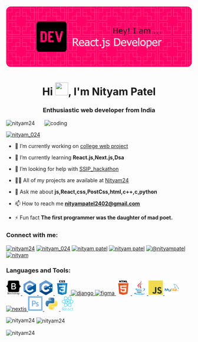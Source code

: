 

![Header](https://raw.githubusercontent.com/Nityam24/Nityam24/main/github-header-image%20(1).png)
<h1 align="center">Hi <img src="https://media.giphy.com/media/hvRJCLFzcasrR4ia7z/giphy.gif" width="35px" height="35px">, I'm Nityam Patel</h1>
<h3 align="center">Enthusiastic web developer from India</h3>
<img align="right" alt="coding" width="400" src="https://gifdb.com/images/thumbnail/animated-programmer-guy-coding-790a0bs8e8thpisg.gif">

<p align="left"> <img src="https://komarev.com/ghpvc/?username=nityam24&label=Profile%20views&color=0e75b6&style=flat" alt="nityam24" /> </p>

<p align="left"> <a href="https://twitter.com/nityam_024" target="blank"><img src="https://img.shields.io/twitter/follow/nityam_024?logo=twitter&style=for-the-badge" alt="nityam_024" /></a> </p>

- 🔭 I’m currently working on [college web project](https://github.com/Nityam24/college-web-project.git)

- 🌱 I’m currently learning **React.js,Next.js,Dsa**

- 🤝 I’m looking for help with [SSIP_hackathon](https://github.com/Nityam24/SSIP_hackathon.git)

- 👨‍💻 All of my projects are available at [Nityam24](Nityam24)

- 💬 Ask me about **js,React,css,PostCss,html,c++,c,python**

- 📫 How to reach me **nityampatel2402@gmail.com**

- ⚡ Fun fact **The first programmer was the daughter of mad poet.**

<h3 align="left">Connect with me:</h3>
<p align="left">
<a href="https://dev.to/nityam24" target="blank"><img align="center" src="https://raw.githubusercontent.com/rahuldkjain/github-profile-readme-generator/master/src/images/icons/Social/devto.svg" alt="nityam24" height="30" width="40" /></a>
<a href="https://twitter.com/nityam_024" target="blank"><img align="center" src="https://raw.githubusercontent.com/rahuldkjain/github-profile-readme-generator/master/src/images/icons/Social/twitter.svg" alt="nityam_024" height="30" width="40" /></a>
<a href="https://linkedin.com/in/nityam patel" target="blank"><img align="center" src="https://raw.githubusercontent.com/rahuldkjain/github-profile-readme-generator/master/src/images/icons/Social/linked-in-alt.svg" alt="nityam patel" height="30" width="40" /></a>
<a href="https://stackoverflow.com/users/nityam patel" target="blank"><img align="center" src="https://raw.githubusercontent.com/rahuldkjain/github-profile-readme-generator/master/src/images/icons/Social/stack-overflow.svg" alt="nityam patel" height="30" width="40" /></a>
<a href="https://medium.com/@nityampatel" target="blank"><img align="center" src="https://raw.githubusercontent.com/rahuldkjain/github-profile-readme-generator/master/src/images/icons/Social/medium.svg" alt="@nityampatel" height="30" width="40" /></a>
<a href="https://discord.gg/nityam" target="blank"><img align="center" src="https://raw.githubusercontent.com/rahuldkjain/github-profile-readme-generator/master/src/images/icons/Social/discord.svg" alt="nityam" height="30" width="40" /></a>
</p>

<h3 align="left">Languages and Tools:</h3>
<p align="left"> <a href="https://getbootstrap.com" target="_blank" rel="noreferrer"> <img src="https://raw.githubusercontent.com/devicons/devicon/master/icons/bootstrap/bootstrap-plain-wordmark.svg" alt="bootstrap" width="40" height="40"/> </a> <a href="https://www.cprogramming.com/" target="_blank" rel="noreferrer"> <img src="https://raw.githubusercontent.com/devicons/devicon/master/icons/c/c-original.svg" alt="c" width="40" height="40"/> </a> <a href="https://www.w3schools.com/cpp/" target="_blank" rel="noreferrer"> <img src="https://raw.githubusercontent.com/devicons/devicon/master/icons/cplusplus/cplusplus-original.svg" alt="cplusplus" width="40" height="40"/> </a> <a href="https://www.w3schools.com/css/" target="_blank" rel="noreferrer"> <img src="https://raw.githubusercontent.com/devicons/devicon/master/icons/css3/css3-original-wordmark.svg" alt="css3" width="40" height="40"/> </a> <a href="https://www.djangoproject.com/" target="_blank" rel="noreferrer"> <img src="https://cdn.worldvectorlogo.com/logos/django.svg" alt="django" width="40" height="40"/> </a> <a href="https://www.figma.com/" target="_blank" rel="noreferrer"> <img src="https://www.vectorlogo.zone/logos/figma/figma-icon.svg" alt="figma" width="40" height="40"/> </a> <a href="https://www.w3.org/html/" target="_blank" rel="noreferrer"> <img src="https://raw.githubusercontent.com/devicons/devicon/master/icons/html5/html5-original-wordmark.svg" alt="html5" width="40" height="40"/> </a> <a href="https://www.java.com" target="_blank" rel="noreferrer"> <img src="https://raw.githubusercontent.com/devicons/devicon/master/icons/java/java-original.svg" alt="java" width="40" height="40"/> </a> <a href="https://developer.mozilla.org/en-US/docs/Web/JavaScript" target="_blank" rel="noreferrer"> <img src="https://raw.githubusercontent.com/devicons/devicon/master/icons/javascript/javascript-original.svg" alt="javascript" width="40" height="40"/> </a> <a href="https://www.mysql.com/" target="_blank" rel="noreferrer"> <img src="https://raw.githubusercontent.com/devicons/devicon/master/icons/mysql/mysql-original-wordmark.svg" alt="mysql" width="40" height="40"/> </a> <a href="https://nextjs.org/" target="_blank" rel="noreferrer"> <img src="https://cdn.worldvectorlogo.com/logos/nextjs-2.svg" alt="nextjs" width="40" height="40"/> </a> <a href="https://www.photoshop.com/en" target="_blank" rel="noreferrer"> <img src="https://raw.githubusercontent.com/devicons/devicon/master/icons/photoshop/photoshop-line.svg" alt="photoshop" width="40" height="40"/> </a> <a href="https://www.python.org" target="_blank" rel="noreferrer"> <img src="https://raw.githubusercontent.com/devicons/devicon/master/icons/python/python-original.svg" alt="python" width="40" height="40"/> </a> <a href="https://reactjs.org/" target="_blank" rel="noreferrer"> <img src="https://raw.githubusercontent.com/devicons/devicon/master/icons/react/react-original-wordmark.svg" alt="react" width="40" height="40"/> </a> </p>

<p><img align="left" src="https://github-readme-stats.vercel.app/api/top-langs?username=nityam24&show_icons=true&locale=en&layout=compact" alt="nityam24" /></p>

<p>&nbsp;<img align="center" src="https://github-readme-stats.vercel.app/api?username=nityam24&show_icons=true&locale=en" alt="nityam24" /></p>

<p><img align="center" src="https://github-readme-streak-stats.herokuapp.com/?user=nityam24&" alt="nityam24" /></p>
